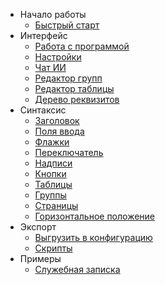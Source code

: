 - Начало работы
  - [Быстрый старт](БыстрыйСтарт.md)
- Интерфейс
  - [Работа с программой](РаботаСПрограммой.md)
  - [Настройки](Настройки.md)
  - [Чат ИИ](ЧатИИ.md)
  - [Редактор групп](РедакторГрупп.md)
  - [Редактор таблицы](РедакторТаблицы.md)
  - [Дерево реквизитов](ДеревоРеквизитов.md)
- Синтаксис
  - [Заголовок](Заголовок.md)
  - [Поля ввода](ПоляВвода.md)
  - [Флажки](Флажки.md)
  - [Переключатель](Переключатель.md)
  - [Надписи](Надписи.md)
  - [Кнопки](Кнопки.md)
  - [Таблицы](Таблицы.md)
  - [Группы](Группы.md)
  - [Страницы](Страницы.md)
  - [Горизонтальное положение](ГоризонтальноеПоложение.md)
- Экспорт
  - [Выгрузить в конфигурацию](ВыгрузитьВКонфигурацию.md)
  - [Скрипты](Скрипты.md)
- Примеры
  - [Служебная записка](Пример1.md)
